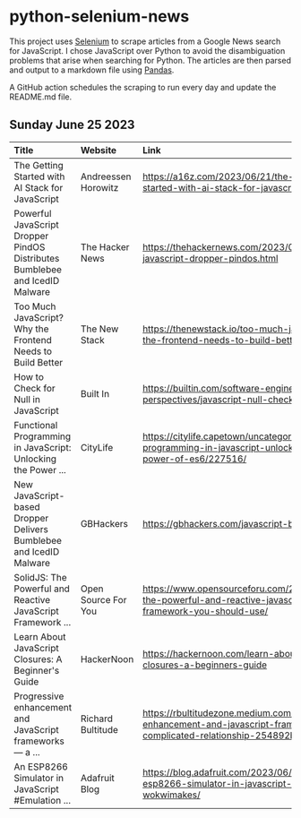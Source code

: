 # python-selenium-news

This project uses [Selenium](https://www.seleniumhq.org/) to scrape articles from a Google News search for JavaScript.
I chose JavaScript over Python to avoid the disambiguation problems that arise when searching for Python.
The articles are then parsed and output to a markdown file using [Pandas](https://pandas.pydata.org/).

A GitHub action schedules the scraping to run every day and update the README.md file.

## Sunday June 25 2023


| Title                                                                       | Website             | Link                                                                                                                        |
|:----------------------------------------------------------------------------|:--------------------|:----------------------------------------------------------------------------------------------------------------------------|
| The Getting Started with AI Stack for JavaScript                            | Andreessen Horowitz | https://a16z.com/2023/06/21/the-getting-started-with-ai-stack-for-javascript/                                               |
| Powerful JavaScript Dropper PindOS Distributes Bumblebee and IcedID Malware | The Hacker News     | https://thehackernews.com/2023/06/powerful-javascript-dropper-pindos.html                                                   |
| Too Much JavaScript? Why the Frontend Needs to Build Better                 | The New Stack       | https://thenewstack.io/too-much-javascript-why-the-frontend-needs-to-build-better/                                          |
| How to Check for Null in JavaScript                                         | Built In            | https://builtin.com/software-engineering-perspectives/javascript-null-check                                                 |
| Functional Programming in JavaScript: Unlocking the Power ...               | CityLife            | https://citylife.capetown/uncategorized/functional-programming-in-javascript-unlocking-the-power-of-es6/227516/             |
| New JavaScript-based Dropper Delivers Bumblebee and IcedID Malware          | GBHackers           | https://gbhackers.com/javascript-based-dropper/                                                                             |
| SolidJS: The Powerful and Reactive JavaScript Framework ...                 | Open Source For You | https://www.opensourceforu.com/2023/06/solidjs-the-powerful-and-reactive-javascript-framework-you-should-use/               |
| Learn About JavaScript Closures: A Beginner's Guide                         | HackerNoon          | https://hackernoon.com/learn-about-javascript-closures-a-beginners-guide                                                    |
| Progressive enhancement and JavaScript frameworks — a ...                   | Richard Bultitude   | https://rbultitudezone.medium.com/progressive-enhancement-and-javascript-frameworks-a-complicated-relationship-254892b652cb |
| An ESP8266 Simulator in JavaScript #Emulation ...                           | Adafruit Blog       | https://blog.adafruit.com/2023/06/21/an-esp8266-simulator-in-javascript-emulation-wokwimakes/                               |